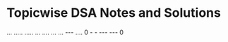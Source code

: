 
# Topicwise DSA Notes and Solutions 
...
.....   ..... ... .... ... ...
---   .... 0 - - --- --- 0
